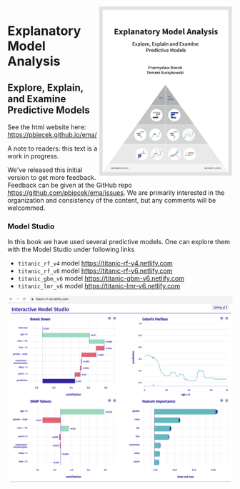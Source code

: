 <img width="300" align="right" src="figure/front4.png">

# Explanatory Model Analysis

## Explore, Explain, and Examine Predictive Models

See the html website here: https://pbiecek.github.io/ema/

A note to readers: this text is a work in progress. 

We've released this initial version to get more feedback. Feedback can be given at the GitHub repo https://github.com/pbiecek/ema/issues. We are primarily interested in the organization and consistency of the content, but any comments will be welcommed.


### Model Studio

In this book we have used several predictive models. One can explore them with the Model Studio under following links

* `titanic_rf_v4` model https://titanic-rf-v4.netlify.com
* `titanic_rf_v6` model https://titanic-rf-v6.netlify.com
* `titanic_gbm_v6` model https://titanic-gbm-v6.netlify.com
* `titanic_lmr_v6` model https://titanic-lmr-v6.netlify.com

![figure/titanic_rf_v6.png](figure/titanic_rf_v6.png)

